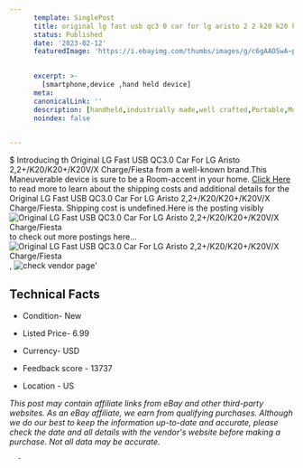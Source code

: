 ```yaml
---
      template: SinglePost
      title: original lg fast usb qc3 0 car for lg aristo 2 2 k20 k20 k20v x charge fiesta
      status: Published
      date: '2023-02-12'
      featuredImage: 'https://i.ebayimg.com/thumbs/images/g/c6gAAOSwA~phQuUD/s-l225.jpg'
       

      excerpt: >-
        [smartphone,device ,hand held device]
      meta:
      canonicalLink: ''
      description: [handheld,industrially made,well crafted,Portable,Mobile,Compact,Convenient,Lightweight,Maneuverable,Man-portable,Miniature,Carriable,Hand-held,Light,Holdable,Transportable,Mobile device,Pocket-sized,On-the-go,Wireless,Cordless,Compact size,Convenient size, smartphone,device ,hand held device]
      noindex: false
      

---
```

$
      Introducing th Original LG Fast USB QC3.0 Car For LG Aristo 2,2+/K20/K20+/K20V/X Charge/Fiesta from a well-known brand.This Maneuverable device  is sure to be a Room-accent in your home. [Click Here](https://www.ebay.com/itm/223759997567?hash=item3419229a7f%3Ag%3Ac6gAAOSwA%7EphQuUD&mkevt=1&mkcid=1&mkrid=711-53200-19255-0&campid=%253CePNCampaignId%253E&customid=%253CreferenceId%253E&toolid=10049) to read more to learn about the shipping costs and additional details for the Original LG Fast USB QC3.0 Car For LG Aristo 2,2+/K20/K20+/K20V/X Charge/Fiesta. Shipping cost is undefined.Here is the posting visibly ![Original LG Fast USB QC3.0 Car For LG Aristo 2,2+/K20/K20+/K20V/X Charge/Fiesta](https://i.ebayimg.com/thumbs/images/g/c6gAAOSwA~phQuUD/s-l225.jpg) to check out more postings here... ![Original LG Fast USB QC3.0 Car For LG Aristo 2,2+/K20/K20+/K20V/X Charge/Fiesta](https://i.ebayimg.com/images/g/c6gAAOSwA~phQuUD/s-l960.jpg), ![check vendor page](https://origin-galleryplus.ebayimg.com/ws/web/223759997567_2_0_1/225x225.jpg,https://origin-galleryplus.ebayimg.com/ws/web/223759997567_3_0_1/225x225.jpg,https://origin-galleryplus.ebayimg.com/ws/web/223759997567_4_0_1/225x225.jpg,https://origin-galleryplus.ebayimg.com/ws/web/223759997567_5_0_1/225x225.jpg,https://origin-galleryplus.ebayimg.com/ws/web/223759997567_6_0_1/225x225.jpg,https://origin-galleryplus.ebayimg.com/ws/web/223759997567_7_0_1/225x225.jpg,https://origin-galleryplus.ebayimg.com/ws/web/223759997567_8_0_1/225x225.jpg,https://origin-galleryplus.ebayimg.com/ws/web/223759997567_9_0_1/225x225.jpg,https://origin-galleryplus.ebayimg.com/ws/web/223759997567_10_0_1/225x225.jpg,https://origin-galleryplus.ebayimg.com/ws/web/223759997567_11_0_1/225x225.jpg,https://origin-galleryplus.ebayimg.com/ws/web/223759997567_12_0_1/225x225.jpg)'

      

 ## Technical Facts 



     
      

 - Condition- New 


      

 - Listed Price- 6.99 


      

 - Currency- USD 


      

 - Feedback score - 13737 


      

 - Location - US 


      
      

 *_This post may contain affiliate links from eBay and other third-party websites. As an eBay affiliate, we earn from qualifying purchases. Although we do our best to keep the information up-to-date and accurate, please check the date and all details with the vendor's website before making a purchase. Not all data may be accurate._*




      -
